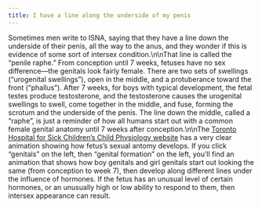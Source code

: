 ```yaml
---
title: I have a line along the underside of my penis
---
```


Sometimes men write to <span class="caps">ISNA</span>, saying that they have a line down the underside of their penis, all the way to the anus, and they wonder if this is evidence of some sort of intersex condition.\n\nThat line is called the &#8220;penile raphe.&#8221; From conception until 7 weeks, fetuses have no sex difference&#8212;the genitals look fairly female. There are two sets of swellings (&#8220;urogenital swellings&#8221;), open in the middle, and a protuberance toward the front (&#8220;phallus&#8221;). After 7 weeks, for boys with typical development, the fetal testes produce testosterone, and the testosterone causes the urogenital swellings to swell, come together in the middle, and fuse, forming the scrotum and the underside of the penis. The line down the middle, called a &#8220;raphe&#8221;, is just a reminder of how all humans start out with a common female genital anatomy until 7 weeks after conception.\n\nThe [Toronto Hospital for Sick Children&#8217;s Child Physiology website][1] has a very clear animation showing how fetus&#8217;s sexual antomy develops. If you click &#8220;genitals&#8221; on the left, then &#8220;genital formation&#8221; on the left, you&#8217;ll find an animation that shows how boy genitals and girl genitals start out looking the same (from conception to week 7), then develop along different lines under the influence of hormones. If the fetus has an unusual level of certain hormones, or an unusually high or low ability to respond to them, then intersex appearance can result.

 [1]: http://www.sickkids.ca/childphysiology/cpwp/Genital/genitaldevelopment.htm